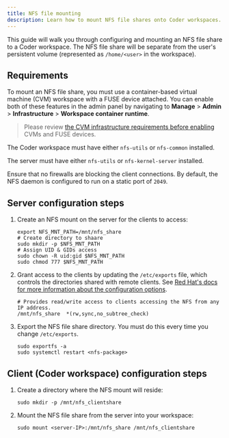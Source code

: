 ```yaml
---
title: NFS file mounting
description: Learn how to mount NFS file shares onto Coder workspaces.
---
```


This guide will walk you through configuring and mounting an NFS file share to a
Coder workspace. The NFS file share will be separate from the user's persistent
volume (represented as `/home/<user>` in the workspace).

## Requirements

To mount an NFS file share, you must use a container-based virtual machine (CVM)
workspace with a FUSE device attached. You can enable both of these features in
the admin panel by navigating to **Manage** > **Admin** > **Infrastructure** >
**Workspace container runtime**.

> Please review
> [the CVM infrastructure requirements before enabling](https://coder.com/docs/coder/latest/admin/workspace-management/cvms)
> CVMs and FUSE devices.

The Coder workspace must have either `nfs-utils` or `nfs-common` installed.

The server must have either `nfs-utils` or `nfs-kernel-server` installed.

Ensure that no firewalls are blocking the client connections. By default, the
NFS daemon is configured to run on a static port of `2049`.

## Server configuration steps

1. Create an NFS mount on the server for the clients to access:

   ```console
   export NFS_MNT_PATH=/mnt/nfs_share
   # Create directory to shaare
   sudo mkdir -p $NFS_MNT_PATH
   # Assign UID & GIDs access
   sudo chown -R uid:gid $NFS_MNT_PATH
   sudo chmod 777 $NFS_MNT_PATH
   ```

1. Grant access to the clients by updating the `/etc/exports` file, which
   controls the directories shared with remote clients. See
   [Red Hat's docs for more information about the configuration options](https://access.redhat.com/documentation/en-us/red_hat_enterprise_linux/5/html/deployment_guide/s1-nfs-server-config-exports).

   ```console
   # Provides read/write access to clients accessing the NFS from any IP address.
   /mnt/nfs_share  *(rw,sync,no_subtree_check)
   ```

1. Export the NFS file share directory. You must do this every time you change
   `/etc/exports`.

   ```console
   sudo exportfs -a
   sudo systemctl restart <nfs-package>
   ```

## Client (Coder workspace) configuration steps

1. Create a directory where the NFS mount will reside:

   ```console
   sudo mkdir -p /mnt/nfs_clientshare
   ```

1. Mount the NFS file share from the server into your workspace:

   ```console
   sudo mount <server-IP>:/mnt/nfs_share /mnt/nfs_clientshare
   ```
